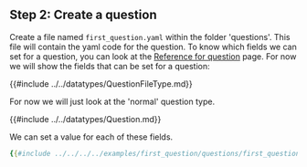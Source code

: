 
## Step 2: Create a question

Create a file named `first_question.yaml` within the folder 'questions'. This file will contain the yaml code for the question. To know which fields we can set for a question, you can look at the [Reference for question](./datatypes/complete_question.md) page. For now we will show the fields that can be set for a question:

{{#include ../../datatypes/QuestionFileType.md}}

For now we will just look at the 'normal' question type.

{{#include ../../datatypes/Question.md}}

We can set a value for each of these fields.

```yaml
{{#include ../../../../examples/first_question/questions/first_question.yaml}}
```
